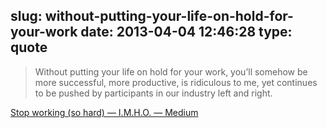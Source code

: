 slug: without-putting-your-life-on-hold-for-your-work
date: 2013-04-04 12:46:28
type: quote
---

> Without putting your life on hold for your work, you’ll somehow be more successful, more productive, is ridiculous to me, yet continues to be pushed by participants in our industry left and right.

[Stop working (so hard) — I.M.H.O. — Medium](https://medium.com/i-m-h-o/ef4772e3c628)
